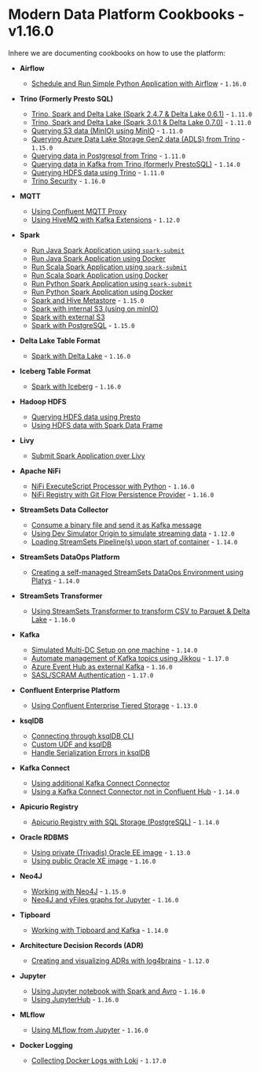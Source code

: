 # Modern Data Platform Cookbooks  - v1.16.0
Inhere we are documenting cookbooks on how to use the platform:

 * **Airflow**
   * [Schedule and Run Simple Python Application with Airflow](./recipes/airflow-schedule-python-app/README.md) - `1.16.0`

 * **Trino (Formerly Presto SQL)**
   * [Trino, Spark and Delta Lake (Spark 2.4.7 & Delta Lake 0.6.1)](./recipes/delta-lake-and-trino-spark2.4/README.md) - `1.11.0`
   * [Trino, Spark and Delta Lake (Spark 3.0.1 & Delta Lake 0.7.0)](./recipes/delta-lake-and-trino-spark3.0/README.md) - `1.11.0`
   * [Querying S3 data (MinIO) using MinIO](./recipes/querying-minio-with-trino/README.md) - `1.11.0`
   * [Querying Azure Data Lake Storage Gen2 data (ADLS) from Trino](./recipes/querying-adls-with-trino/README.md) - `1.15.0`
   * [Querying data in Postgresql from Trino](./recipes/querying-postgresql-with-trino/README.md) - `1.11.0`
   * [Querying data in Kafka from Trino (formerly PrestoSQL)](./recipes/querying-kafka-with-trino/README.md) - `1.14.0`
   * [Querying HDFS data using Trino](./recipes/querying-hdfs-with-presto/README.md) - `1.11.0`
   * [Trino Security](./recipes/trino-security/README.md) - `1.16.0`

 * **MQTT**
   * [Using Confluent MQTT Proxy](./recipes/using-mqtt-proxy/README.md)
   * [Using HiveMQ with Kafka Extensions](./recipes/using-hivemq-with-kafka-extension/README.md) - `1.12.0`

 * **Spark**
   * [Run Java Spark Application using `spark-submit`](./recipes/run-spark-simple-app-java-submit/README.md)
   * [Run Java Spark Application using Docker](./recipes/run-spark-simple-app-java-docker/README.md)
   * [Run Scala Spark Application using `spark-submit`](./recipes/run-spark-simple-app-scala-submit/README.md)
   * [Run Scala Spark Application using Docker](./recipes/run-spark-simple-app-scala-docker/README.md)
   * [Run Python Spark Application using `spark-submit`](./recipes/run-spark-simple-app-python-submit/README.md)
   * [Run Python Spark Application using Docker](./recipes/run-spark-simple-app-python-docker/README.md)   
   * [Spark and Hive Metastore](./recipes/spark-and-hive-metastore/README.md) - `1.15.0`
   * [Spark with internal S3 (using on minIO)](./recipes/spark-with-internal-s3/README.md)
   * [Spark with external S3](./recipes/spark-with-external-s3/README.md)
   * [Spark with PostgreSQL](./recipes/spark-with-postgresql/README.md) - `1.15.0`

 * **Delta Lake Table Format**
   * [Spark with Delta Lake](./recipes/delta-lake-with-spark/README.md) - `1.16.0`

 * **Iceberg Table Format**
   * [Spark with Iceberg](./recipes/iceberg-with-spark/README.md) - `1.16.0`

 * **Hadoop HDFS**
   * [Querying HDFS data using Presto](./recipes/querying-hdfs-with-presto/README.md)
   * [Using HDFS data with Spark Data Frame](./recipes/using-hdfs-with-spark/README.md)

 * **Livy**
   * [Submit Spark Application over Livy](./recipes/run-spark-simple-app-scala-livy/README.md)

 * **Apache NiFi**
   * [NiFi ExecuteScript Processor with Python](./recipes/nifi-execute-processor-with-python/README.md) - `1.16.0`
   * [NiFi Registry with Git Flow Persistence Provider](./recipes/nifi-registry-with-git/README.md) - `1.16.0`

 * **StreamSets Data Collector**
   * [Consume a binary file and send it as Kafka message](./recipes/streamsets-binary-file-to-kafka/README.md)
   * [Using Dev Simulator Origin to simulate streaming data](./recipes/using-dev-simulator-origin/README.md) - `1.12.0`
   * [Loading StreamSets Pipeline(s) upon start of container](./recipes/streamsets-loading-pipelines/README.md) - `1.14.0`

 * **StreamSets DataOps Platform**
   * [Creating a self-managed StreamSets DataOps Environment using Platys](./recipes/streamsets-dataops-creating-environment/README.md) - `1.14.0`

 * **StreamSets Transformer**
   * [Using StreamSets Transformer to transform CSV to Parquet & Delta Lake](./recipes/streamsets-transformer-transform-csv-to-deltalake/README.md) - `1.16.0`    

 * **Kafka**
   * [Simulated Multi-DC Setup on one machine](./recipes/simulated-multi-dc-setup/README.md) - `1.14.0`  
   * [Automate management of Kafka topics using Jikkou](./recipes/jikkou-automate-kafka-topics-management/README.md) - `1.17.0`
   * [Azure Event Hub as external Kafka](./recipes/azure-event-hub-as-external-kafka/README.md) - `1.16.0`
   * [SASL/SCRAM Authentication](./recipes/kafka-sasl-scram-authentication/README.md) - `1.17.0`

 * **Confluent Enterprise Platform**
   * [Using Confluent Enterprise Tiered Storage](./recipes/confluent-tiered-storage/README.md) - `1.13.0`

 * **ksqlDB**
   * [Connecting through ksqlDB CLI](./recipes/connecting-through-ksqldb-cli/README.md)    
   * [Custom UDF and ksqlDB](./recipes/custom-udf-and-ksqldb/README.md)    
   * [Handle Serialization Errors in ksqlDB](./recipes/ksqldb-handle-deserializaion-error/README.md)    

 * **Kafka Connect**
   * [Using additional Kafka Connect Connector](./recipes/using-additional-kafka-connect-connector/README.md)
   * [Using a Kafka Connect Connector not in Confluent Hub](./recipes/using-kafka-connector-not-in-confluent-hub/README.md) - `1.14.0`

 * **Apicurio Registry**
   * [Apicurio Registry with SQL Storage (PostgreSQL)](./recipes/apicurio-with-database-storage/README.md) - `1.14.0`

 * **Oracle RDBMS**
   * [Using private (Trivadis) Oracle EE image](./recipes/using-private-oracle-ee-image/README.md) - `1.13.0`    
   * [Using public Oracle XE image](./recipes/using-public-oracle-xe-image/README.md) - `1.16.0`    

 * **Neo4J**
   * [Working with Neo4J](./recipes/working-with-neo4j/README.md) - `1.15.0`  
   * [Neo4J and yFiles graphs for Jupyter](./recipes/neo4j-jupyter-yfiles/README.md) - `1.16.0`   

 * **Tipboard**
   * [ Working with Tipboard and Kafka](./recipes/tipboard-and-kafka/README.md) - `1.14.0`    

 * **Architecture Decision Records (ADR)**
   * [Creating and visualizing ADRs with log4brains](./recipes/creating-adr-with-log4brains/README.md) - `1.12.0`    

 * **Jupyter**
   * [Using Jupyter notebook with Spark and Avro](./recipes/jupyter-spark/README.md) - `1.16.0` 
   * [Using JupyterHub](./recipes/using-jupyter-hub/README.md) - `1.16.0` 

 * **MLflow**
   * [Using MLflow from Jupyter](./recipes/using-mflow-from-jupyter/README.md) - `1.16.0` 

 * **Docker Logging**
   * [Collecting Docker Logs with Loki](./recipes/collecting-docker-logs-with-loki/README.md) - `1.17.0` 

